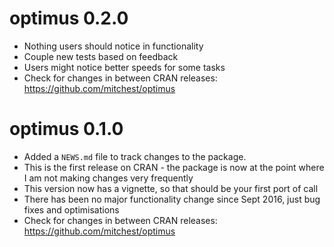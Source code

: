 # optimus 0.2.0  
  
* Nothing users should notice in functionality  
* Couple new tests based on feedback  
* Users might notice better speeds for some tasks  
* Check for changes in between CRAN releases: https://github.com/mitchest/optimus  
  
# optimus 0.1.0

* Added a `NEWS.md` file to track changes to the package.
* This is the first release on CRAN - the package is now at the point where I am not making changes very frequently
* This version now has a vignette, so that should be your first port of call
* There has been no major functionality change since Sept 2016, just bug fixes and optimisations
* Check for changes in between CRAN releases: https://github.com/mitchest/optimus


